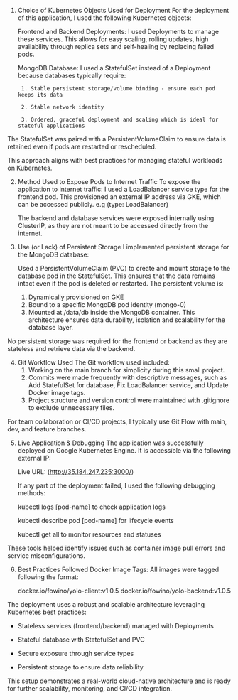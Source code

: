 1. Choice of Kubernetes Objects Used for Deployment
    For the deployment of this application, I used the following Kubernetes objects:

      Frontend and Backend Deployments: I used Deployments to manage these services. This allows for easy scaling, rolling updates, high availability through replica sets and self-healing by replacing failed pods.

      MongoDB Database: I used a StatefulSet instead of a Deployment because databases typically require:

        1. Stable persistent storage/volume binding - ensure each pod keeps its data

        2. Stable network identity

        3. Ordered, graceful deployment and scaling which is ideal for stateful applications

The StatefulSet was paired with a PersistentVolumeClaim to ensure data is retained even if pods are restarted or rescheduled.

This approach aligns with best practices for managing stateful workloads on Kubernetes.

2. Method Used to Expose Pods to Internet Traffic
  To expose the application to internet traffic: 
    I used a LoadBalancer service type for the frontend pod. This provisioned an external IP address via GKE, which can be accessed publicly. e.g (type: LoadBalancer)

    The backend and database services were exposed internally using ClusterIP, as they are not meant to be accessed directly from the internet.

3. Use (or Lack) of Persistent Storage
  I implemented persistent storage for the MongoDB database:

    Used a PersistentVolumeClaim (PVC) to create and mount storage to the database pod in the StatefulSet. This ensures that the data remains intact even if the pod is deleted or restarted.
    The persistent volume is:
      1. Dynamically provisioned on GKE
      2. Bound to a specific MongoDB pod identity (mongo-0)
      3. Mounted at /data/db inside the MongoDB container.
    This architecture ensures data durability, isolation and scalability for the database layer.

No persistent storage was required for the frontend or backend as they are stateless and retrieve data via the backend.

4. Git Workflow Used
  The Git workflow used included: 
    1. Working on the main branch for simplicity during this small project.
    2. Commits were made frequently with descriptive messages, such as Add StatefulSet for database, Fix LoadBalancer service, and Update Docker image tags.
    3. Project structure and version control were maintained with .gitignore to exclude unnecessary files.

For team collaboration or CI/CD projects, I typically use Git Flow with main, dev, and feature branches.

5. Live Application & Debugging
  The application was successfully deployed on Google Kubernetes Engine. It is accessible via the following external IP:

    Live URL: (http://35.184.247.235:3000/)

      If any part of the deployment failed, I used the following debugging methods:

      kubectl logs [pod-name] to check application logs

      kubectl describe pod [pod-name] for lifecycle events

      kubectl get all to monitor resources and statuses

These tools helped identify issues such as container image pull errors and service misconfigurations.

6. Best Practices Followed
  Docker Image Tags: All images were tagged following the format:

    docker.io/fowino/yolo-client:v1.0.5
    docker.io/fowino/yolo-backend:v1.0.5

The deployment uses a robust and scalable architecture leveraging Kubernetes best practices:

  - Stateless services (frontend/backend) managed with Deployments

  - Stateful database with StatefulSet and PVC

  - Secure exposure through service types

  - Persistent storage to ensure data reliability

This setup demonstrates a real-world cloud-native architecture and is ready for further scalability, monitoring, and CI/CD integration.
